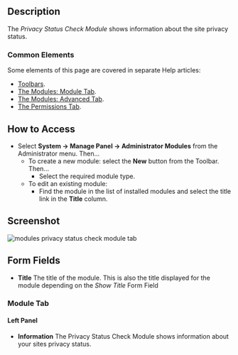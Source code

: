 <!-- Filename: Help4.x:Admin_Modules:_Privacy_Status_Check / Display title: Modules: Privacy Status Check -->

## Description

The *Privacy Status Check Module* shows information about the site
privacy status.

### Common Elements

Some elements of this page are covered in separate Help articles:

* [Toolbars](jdocmanual?article=help/common-elements/toolbars).
* [The Modules: Module Tab](jdocmanual?article=help/modules/modules-module-tab).
* [The Modules: Advanced Tab](jdocmanual?article=help/modules/modules-advanced-tab).
* [The Permissions Tab](jdocmanual?article=help/common-elements/edit-permissions).

## How to Access

- Select **System → Manage Panel → Administrator Modules** from
  the Administrator menu. Then...
  - To create a new module: select the **New** button from the Toolbar. Then...
    - Select the required module type.
  - To edit an existing module:
    - Find the module in the list of installed modules and select the
      title link in the **Title** column.

## Screenshot

![modules privacy status check module tab](../../../en/images/modules-admin/modules-privacy-status-check-module-tab.png)


## Form Fields

- **Title** The title of the module. This is also the title displayed
  for the module depending on the *Show Title* Form Field

### Module Tab

#### Left Panel

- **Information** The Privacy Status Check Module shows information
  about your sites privacy status.
